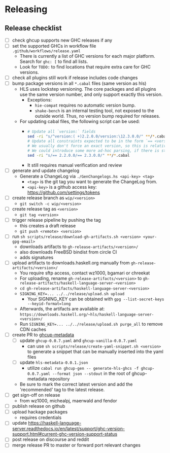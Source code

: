 # Releasing

## Release checklist

- [ ] check ghcup supports new GHC releases if any
- [ ] set the supported GHCs in workflow file `.github/workflows/release.yaml`
  - There is currently a list of GHC versions for each major platform. Search for `ghc: [` to find all lists.
  - Look for `TODO:` to find locations that require extra care for GHC versions.
- [ ] check all plugins still work if release includes code changes
- [ ] bump package versions in all `*.cabal` files (same version as hls)
  - HLS uses lockstep versioning. The core packages and all plugins use the same version number, and only support exactly this version.
    - Exceptions:
      - `hie-compat` requires no automatic version bump.
      - `shake-bench` is an internal testing tool, not exposed to the outside world. Thus, no version bump required for releases.
  - For updating cabal files, the following script can be used:
    - ```sh
      # Update all `version:` fields
      sed -ri "s/^version:( +)2.2.0.0/version:\12.3.0.0/" **/*.cabal
      # Update all constraints expected to be in the form `== <version>`.
      # We usually don't force an exact version, so this is relatively unambiguous.
      # We could introduce some more ad-hoc parsing, if there is still ambiguity.
      sed -ri "s/== 2.2.0.0/== 2.3.0.0/" **/*.cabal
      ```
    - It still requires manual verification and review
- [ ] generate and update changelog
  - Generate a ChangeLog via `./GenChangelogs.hs <api-key> <tag>`
    - `<tag>` is the git tag you want to generate the ChangeLog from.
    - `<api-key>` is a github access key: https://github.com/settings/tokens
- [ ] create release branch as `wip/<version>`
  - `git switch -c wip/<version>`
- [ ] create release tag as `<version>`
  - `git tag <version>`
- [ ] trigger release pipeline by pushing the tag
  - this creates a draft release
  - `git push <remote> <version>`
- [ ] run `sh scripts/release/download-gh-artifacts.sh <version> <your-gpg-email>`
  - downloads artifacts to `gh-release-artifacts/<version>/`
  - also downloads FreeBSD bindist from circle CI
  - adds signatures
- [ ] upload artifacts to downloads.haskell.org manually from `gh-release-artifacts/<version>/`
  - You require sftp access, contact wz1000, bgamari or chreekat
  - For uploading, rename `gh-release-artifacts/<version>` to `gh-release-artifacts/haskell-language-server-<version>`
  - `cd gh-release-artifacts/haskell-language-server-<version>`
  - `SIGNING_KEY=... ../../release/upload.sh upload`
    - Your SIGNING_KEY can be obtained with `gpg --list-secret-keys --keyid-format=long`
  - Afterwards, the artifacts are available at: `https://downloads.haskell.org/~hls/haskell-language-server-<version>/`
  - Run `SIGNING_KEY=... ../../release/upload.sh purge_all` to remove CDN caches
- [ ] create PR to [ghcup-metadata](https://github.com/haskell/ghcup-metadata)
  - [ ] update `ghcup-0.0.7.yaml` and `ghcup-vanilla-0.0.7.yaml`
    - can use `sh scripts/release/create-yaml-snippet.sh <version>` to generate a snippet that can be manually inserted into the yaml files
  - [ ] update `hls-metadata-0.0.1.json`
    - utilize `cabal run ghcup-gen -- generate-hls-ghcs -f ghcup-0.0.7.yaml --format json --stdout` in the root of ghcup-metadata repository
  - Be sure to mark the correct latest version and add the 'recommended' tag to the latest release.
- [ ] get sign-off on release
  - from wz1000, michealpj, maerwald and fendor
- [ ] publish release on github
- [ ] upload hackage packages
  - requires credentials
- [ ] update https://haskell-language-server.readthedocs.io/en/latest/support/ghc-version-support.html#current-ghc-version-support-status
- [ ] post release on discourse and reddit
- [ ] merge release PR to master or forward port relevant changes
